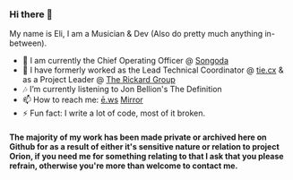 ### Hi there 👋
My name is Eli, I am a Musician & Dev (Also do pretty much anything in-between).
- 🏢 I am currently the Chief Operating Officer @ [Songoda](https://songoda.com)
- 🔭 I have formerly worked as the Lead Technical Coordinator @ [tie.cx](https://tie.cx "Bio links made better and free.") & as a Project Leader @ [The Rickard Group](https://rickard.co)
- 🎶 I’m currently listening to Jon Bellion's The Definition
- 📫 How to reach me: [ē.ws](https://ē.ws) [Mirror](https://tie.cx/eli)
- ⚡ Fun fact: I write a lot of code, most of it broken.

#### The majority of my work has been made private or archived here on Github for as a result of either it's sensitive nature or relation to project Orion, if you need me for something relating to that I ask that you please refrain, otherwise you're more than welcome to contact me.
